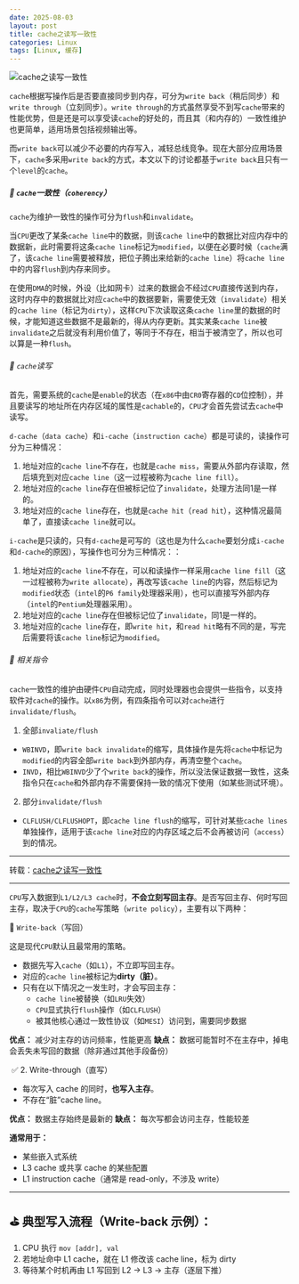 ```yaml
---
date: 2025-08-03
layout: post
title: cache之读写一致性
categories: Linux
tags: [Linux, 缓存] 
---
```


![cache之读写一致性](https://picx.zhimg.com/70/v2-c9a8f91da81961b24a020e63ad8fb789_1440w.image?source=172ae18b&biz_tag=Post)

`cache`根据写操作后是否要直接同步到内存，可分为`write back`（稍后同步）和`write through`（立刻同步）。`write through`的方式虽然享受不到写`cache`带来的性能优势，但是还是可以享受读`cache`的好处的，而且其（和内存的）一致性维护也更简单，适用场景包括视频输出等。

而`write back`可以减少不必要的内存写入，减轻总线竞争。现在大部分应用场景下，`cache`多采用`write back`的方式，本文以下的讨论都基于`write back`且只有一个`level`的`cache`。

##### 🌲 `cache`一致性（`coherency`）

`cache`为维护一致性的操作可分为`flush`和`invalidate`。

当`CPU`更改了某条`cache line`中的数据，则该`cache line`中的数据比对应内存中的数据新，此时需要将这条`cache line`标记为`modified`，以便在必要时候（`cache`满了，该`cache line`需要被释放，把位子腾出来给新的`cache line`）将`cache line`中的内容`flush`到内存来同步。

在使用`DMA`的时候，外设（比如网卡）过来的数据会不经过`CPU`直接传送到内存，这时内存中的数据就比对应`cache`中的数据要新，需要使无效（`invalidate`）相关的`cache line`（标记为`dirty`），这样`CPU`下次读取这条`cache line`里的数据的时候，才能知道这些数据不是最新的，得从内存更新。其实某条`cache line`被`invalidate`之后就没有利用价值了，等同于不存在，相当于被清空了，所以也可以算是一种`flush`。

###### 🍃 `cache`读写

首先，需要系统的`cache`是`enable`的状态（在`x86`中由`CR0`寄存器的`CD`位控制），并且要读写的地址所在内存区域的属性是`cachable`的，`CPU`才会首先尝试去`cache`中读写。

`d-cache`（`data cache`）和`i-cache`（`instruction cache`）都是可读的，读操作可分为三种情况：

1.  地址对应的`cache line`不存在，也就是`cache miss`，需要从外部内存读取，然后填充到对应`cache line`（这一过程被称为`cache line fill`）。
2.  地址对应的`cache line`存在但被标记位了`invalidate`，处理方法同1是一样的。
3.  地址对应的`cache line`存在，也就是`cache hit`（`read hit`），这种情况最简单了，直接读`cache line`就可以。

`i-cache`是只读的，只有`d-cache`是可写的（这也是为什么`cache`要划分成`i-cache`和`d-cache`的原因），写操作也可分为三种情况：：

1.  地址对应的`cache line`不存在，可以和读操作一样采用`cache line fill`（这一过程被称为`write allocate`），再改写该`cache line`的内容，然后标记为`modified`状态（`intel`的`P6 family`处理器采用），也可以直接写外部内存（`intel`的`Pentium`处理器采用）。
2.  地址对应的`cache line`存在但被标记位了`invalidate`，同1是一样的。
3.  地址对应的`cache line`存在，即`write hit`，和`read hit`略有不同的是，写完后需要将该`cache line`标记为`modified`。

###### 🍃 相关指令

`cache`一致性的维护由硬件`CPU`自动完成，同时处理器也会提供一些指令，以支持软件对`cache`的操作。以`x86`为例，有四条指令可以对`cache`进行`invalidate/flush`。

1.  全部`invaliate/flush`

-   `WBINVD`，即`write back invalidate`的缩写，具体操作是先将`cache`中标记为`modified`的内容全部`write back`到外部内存，再清空整个`cache`。
-   `INVD`，相比`WBINVD`少了个`write back`的操作，所以没法保证数据一致性，这条指令只在`cache`和外部内存不需要保持一致的情况下使用（如某些测试环境）。

2.   部分`invalidate/flush`

-   `CLFLUSH/CLFLUSHOPT`，即`cache line flush`的缩写，可针对某些`cache lines`单独操作，适用于该`cache line`对应的内存区域之后不会再被访问（`access`）到的情况。

<hr/>

转载：[cache之读写一致性](https://zhuanlan.zhihu.com/p/65245043)

<hr/>

`CPU`写入数据到`L1/L2/L3 cache`时，**不会立刻写回主存**。是否写回主存、何时写回主存，取决于`CPU`的`cache`写策略（`write policy`），主要有以下两种：

🍃 `Write-back`（写回）

这是现代`CPU`默认且最常用的策略。

-   数据先写入`cache`（如`L1`），不立即写回主存。
-   对应的`cache line`被标记为**dirty（脏）**。
-   只有在以下情况之一发生时，才会写回主存：
    -   `cache line`被替换（如`LRU`失效）
    -   `CPU`显式执行`flush`操作（如`CLFLUSH`）
    -   被其他核心通过一致性协议（如`MESI`）访问到，需要同步数据

**优点：** 减少对主存的访问频率，性能更高
**缺点：** 数据可能暂时不在主存中，掉电会丢失未写回的数据（除非通过其他手段备份）

​    ✅ 2. Write-through（直写）

-   每次写入 cache 的同时，**也写入主存**。
-   不存在“脏”cache line。

**优点：** 数据主存始终是最新的
 **缺点：** 每次写都会访问主存，性能较差

**通常用于：**

-   某些嵌入式系统
-   L3 cache 或共享 cache 的某些配置
-   L1 instruction cache（通常是 read-only，不涉及 write）

------

## ⛳ 典型写入流程（Write-back 示例）：

1.  CPU 执行 `mov [addr], val`
2.  若地址命中 L1 cache，就在 L1 修改该 cache line，标为 dirty
3.  等待某个时机再由 L1 写回到 L2 → L3 → 主存（逐层下推）